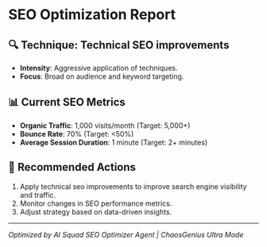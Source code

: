 # SEO Optimization Report

## 🔍 Technique: Technical SEO improvements

- **Intensity**: Aggressive application of techniques.
- **Focus**: Broad on audience and keyword targeting.

## 📊 Current SEO Metrics

- **Organic Traffic**: 1,000 visits/month (Target: 5,000+)
- **Bounce Rate**: 70% (Target: <50%)
- **Average Session Duration**: 1 minute (Target: 2+ minutes)

## 🚀 Recommended Actions

1. Apply technical seo improvements to improve search engine visibility and traffic.
2. Monitor changes in SEO performance metrics.
3. Adjust strategy based on data-driven insights.

---

*Optimized by AI Squad SEO Optimizer Agent | ChaosGenius Ultra Mode*
